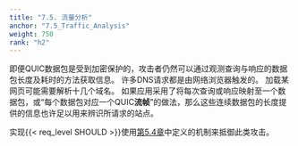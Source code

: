 ```yaml
---
title: "7.5. 流量分析"
anchor: "7.5_Traffic_Analysis"
weight: 750
rank: "h2"
---
```


即便QUIC数据包是受到加密保护的，攻击者仍然可以通过观测查询与响应的数据包长度及耗时的方法获取信息。
许多DNS请求都是由网络浏览器触发的。
加载某网页可能需要解析十几个域名。
如果应用采用了将每次查询或响应映射至一个数据包，或“每个数据包对应一个QUIC**流帧**”的做法，那么这些连续数据包的长度提供的信息也许足以用来辨识所请求的站点。

实现{{< req_level SHOULD >}}使用[第5.4章]()中定义的机制来抵御此类攻击。
